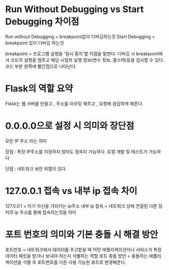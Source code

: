 # Run Without Debugging vs Start Debugging 차이점
Run without Debugging =  breakpoint없이 디버깅하는것
Start Debugging = breakpoint 있이 디버깅 하는것

breakpoint = 프로그램 실행을 '일시 중지'할 지점을 말한다. 
디버깅 시 breakpoint에서 코드의 실행을 멈추고 해당 시점의 실행 정보(변수 정보, 콜스택)등을 검사할 수 있다.
 코드 부분 왼쪽에 빨간점으로 나타난다.

# Flask의 역할 요약
Flask는 웹 서버를 만들고 , 주소를 라우팅 해주고 , 요청에 응답하게 해준다.

# 0.0.0.0으로 설정 시 의미와 장단점
모든 IP 주소 라는 의미

장점 : 특정 IP주소를 지정하지 않아도 접속이 가능하다.
로컬 개발 및 테스트가 가능하다

단점 : 네트워크 보안 위험이 있다.


# 127.0.0.1 접속 vs 내부 ip 접속 차이
127.0.0.1 =  자기 자신을 가리키는 ip주소
내부 ip 접속 = 네트워크 상에 연결된 다른 장치의 ip 주소를 통해 접속하는것을 의미

# 포트 번호의 의미와 기본 충돌 시 해결 방안
포트번호 = 네트워크에서 데이터를 주고받을 때 어떤 애플리케이션이나 서비스가 특정 데이터 패킷을 받거나 보내야 하는지 식별하는 역할
포트 충돌 방안 = 충돌하는 애플리케이션을 식별 후 포트번호를 다른 사용 가능한 포트로 변경해준다.
